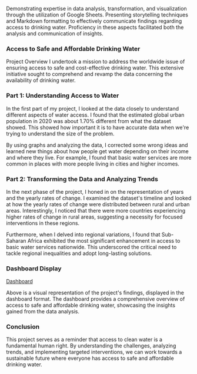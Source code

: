Demonstrating expertise in data analysis, transformation, and visualization through the utilization of Google Sheets. Presenting storytelling techniques and Markdown formatting to effectively communicate findings regarding access to drinking water. Proficiency in these aspects facilitated both the analysis and communication of insights.

### Access to Safe and Affordable Drinking Water
Project Overview
I undertook a mission to address the worldwide issue of ensuring access to safe and cost-effective drinking water. This extensive initiative sought to comprehend and revamp the data concerning the availability of drinking water.

### Part 1: Understanding Access to Water
In the first part of my project, I looked at the data closely to understand different aspects of water access. I found that the estimated global urban population in 2020 was about 1.70% different from what the dataset showed. This showed how important it is to have accurate data when we're trying to understand the size of the problem.

By using graphs and analyzing the data, I corrected some wrong ideas and learned new things about how people get water depending on their income and where they live. For example, I found that basic water services are more common in places with more people living in cities and higher incomes.

### Part 2: Transforming the Data and Analyzing Trends
In the next phase of the project, I honed in on the representation of years and the yearly rates of change. I examined the dataset's timeline and looked at how the yearly rates of change were distributed between rural and urban areas. Interestingly, I noticed that there were more countries experiencing higher rates of change in rural areas, suggesting a necessity for focused interventions in these regions.

Furthermore, when I delved into regional variations, I found that Sub-Saharan Africa exhibited the most significant enhancement in access to basic water services nationwide. This underscored the critical need to tackle regional inequalities and adopt long-lasting solutions.

### Dashboard Display
[Dashboard](![image](https://github.com/NelisiweBezana/Preparing-data-with-Googlesheets-Excel/assets/140618126/c305e6a6-7d0e-4f00-a5d7-09dbf3ff3678)
)

Above is a visual representation of the project's findings, displayed in the dashboard format. The dashboard provides a comprehensive overview of access to safe and affordable drinking water, showcasing the insights gained from the data analysis.

### Conclusion
This project serves as a reminder that access to clean water is a fundamental human right. By understanding the challenges, analyzing trends, and implementing targeted interventions, we can work towards a sustainable future where everyone has access to safe and affordable drinking water.
